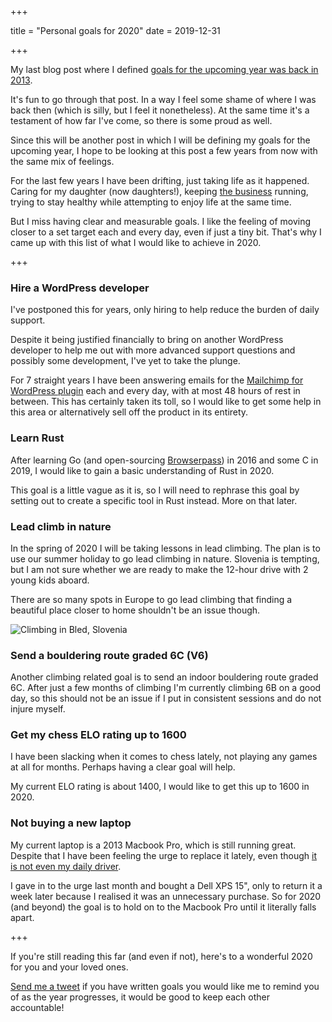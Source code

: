 +++

title = "Personal goals for 2020"
date = 2019-12-31

+++

My last blog post where I defined [goals for the upcoming year was back in 2013]({{site.url}}/goals-for-2013/). 

It's fun to go through that post. In a way I feel some shame of where I was back then (which is silly, but I feel it nonetheless). At the same time it's a testament of how far I've come, so there is some proud as well. 

Since this will be another post in which I will be defining my goals for the upcoming year, I hope to be looking at this post a few years from now with the same mix of feelings.

For the last few years I have been drifting, just taking life as it happened. Caring for my daughter (now daughters!), keeping [the business](https://ibericode.com/) running, trying to stay healthy while attempting to enjoy life at the same time.

But I miss having clear and measurable goals. I like the feeling of moving closer to a set target each and every day, even if just a tiny bit. That's why I came up with this list of what I would like to achieve in 2020.

+++

### Hire a WordPress developer

I've postponed this for years, only hiring to help reduce the burden of daily support. 

Despite it being justified financially to bring on another WordPress developer to help me out with more advanced support questions and possibly some development, I've yet to take the plunge. 

For 7 straight years I have been answering emails for the [Mailchimp for WordPress plugin](https://www.mc4wp.com/) each and every day, with at most 48 hours of rest in between. This has certainly taken its toll, so I would like to get some help in this area or alternatively sell off the product in its entirety.


### Learn Rust

After learning Go (and open-sourcing [Browserpass]({{site.url}}/chrome-extension-for-pass/)) in 2016 and some C in 2019, I would like to gain a basic understanding of Rust in 2020. 

This goal is a little vague as it is, so I will need to rephrase this goal by setting out to create a specific tool in Rust instead. More on that later.


### Lead climb in nature

In the spring of 2020 I will be taking lessons in lead climbing. The plan is to use our summer holiday to go lead climbing in nature. Slovenia is tempting, but I am not sure whether we are ready to make the 12-hour drive with 2 young kids aboard.

There are so many spots in Europe to go lead climbing that finding a beautiful place closer to home shouldn't be an issue though.

![Climbing in Bled, Slovenia]({{site.url}}/media/2019/slovenia-climbing.jpg)


### Send a bouldering route graded 6C (V6)

Another climbing related goal is to send an indoor bouldering route graded 6C. After just a few months of climbing I'm currently climbing 6B on a good day, so this should not be an issue if I put in consistent sessions and do not injure myself.


### Get my chess ELO rating up to 1600

I have been slacking when it comes to chess lately, not playing any games at all for months. Perhaps having a clear goal will help. 

My current ELO rating is about 1400, I would like to get this up to 1600 in 2020.


### Not buying a new laptop

My current laptop is a 2013 Macbook Pro, which is still running great. Despite that I have been feeling the urge to replace it lately, even though [it is not even my daily driver]({{site.url}}/2016-year-in-review/#switched-back-to-linux). 

I gave in to the urge last month and bought a Dell XPS 15", only to return it a week later because I realised it was an unnecessary purchase. So for 2020 (and beyond) the goal is to hold on to the Macbook Pro until it literally falls apart.

+++

If you're still reading this far (and even if not), here's to a wonderful 2020 for you and your loved ones. 

[Send me a tweet](https://twitter.com/dannyvankooten) if you have written goals you would like me to remind you of as the year progresses, it would be good to keep each other accountable!